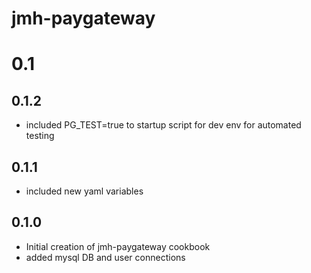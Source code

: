 # jmh-paygateway

# 0.1

## 0.1.2

- included PG_TEST=true to startup script for dev env for automated testing

## 0.1.1

- included new yaml variables

## 0.1.0

- Initial creation of jmh-paygateway cookbook
- added mysql DB and user connections
